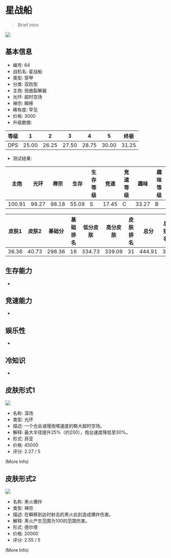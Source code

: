 # 星战船

> Brief intro

<img src="/ships/ship_64.png" style={{zoom:1}}/>

## 基本信息

- 编号: 64
- 战机名: 星战船
- 类型: 穿甲
- 分类: 双防型
- 主炮: 扭曲裂解器
- 光环: 超时空场
- 禅宗: 瞬移
- 稀有度: 罕见
- 价格: 3000
- 升级数据: 

| 等级 | 1 | 2 | 3 | 4 | 5 | 终极 |
|--|--|--|--|--|--|--|
| DPS | 25.00 | 26.25 | 27.50 | 28.75 | 30.00 | 31.25 |

- 测试结果: 

| 主炮 | 光环 | 禅宗 | 生存 | 生存等级 | 竞速 | 竞速等级 | 趣味 | 趣味等级 |
|--|--|--|--|--|--|--|--|--|
| 100.91 | 99.27 | 98.18 | 55.09 | S | 17.45 | C | 33.27 | B |

| 皮肤1 | 皮肤2 | 基础分 | 基础排名 | 低分皮肤 | 高分皮肤 | 皮肤排名 | 总分 | 总排名 |
|--|--|--|--|--|--|--|--|--|
| 36.36 | 40.73 | 298.36 | 16 | 334.73 | 339.09 | 31 | 444.91 | 35 |

## 生存能力

-

## 竞速能力

-

## 娱乐性

-

## 冷知识

-

## 皮肤形式1

<img src="/ships/ship_64_apex_1.png" style={{zoom:1}}/>

- 名称: 深场
- 类型: 光环
- 描述: 一个也会减慢炮塔速度的略大超时空场。
- 解释: 最大半径提升25%（约200），炮台速度降低至30%。
- 形式: 菲亚
- 价格: 45000
- 评分: 2.27 / 5

(More Info)

## 皮肤形式2

<img src="/ships/ship_64_apex_2.png" style={{zoom:1}}/>

- 名称: 黑火爆炸
- 类型: 禅宗
- 描述: 在瞬移到达时射击的黑火此刻造成爆炸伤害。
- 解释: 黑火产生范围为100的范围伤害。
- 形式: 德尔塔
- 价格: 20000
- 评分: 2.55 / 5

(More Info)
